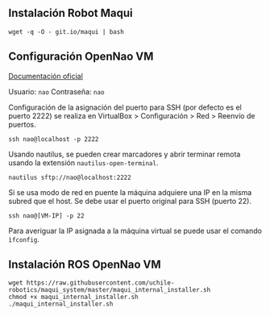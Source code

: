 Instalación Robot Maqui
-----------------------

```
wget -q -O - git.io/maqui | bash
```

Configuración OpenNao VM
-------------------------

[Documentación oficial](http://doc.aldebaran.com/1-14/dev/tools/vm-setup.html)

Usuario: `nao`
Contraseña: `nao`

Configuración de la asignación del puerto para SSH (por defecto es el puerto 2222) se realiza en VirtualBox > Configuración > Red > Reenvío de puertos.

```
ssh nao@localhost -p 2222
```
Usando nautilus, se pueden crear marcadores y abrir terminar remota usando la extensión `nautilus-open-terminal`.
```
nautilus sftp://nao@localhost:2222
```
Si se usa modo de red en puente la máquina adquiere una IP en la misma subred que el host. Se debe usar el puerto original para SSH (puerto 22).
```
ssh nao@[VM-IP] -p 22
```

Para averiguar la IP asignada a la máquina virtual se puede usar el comando `ìfconfig`.

Instalación ROS OpenNao VM
--------------------------

```
wget https://raw.githubusercontent.com/uchile-robotics/maqui_system/master/maqui_internal_installer.sh
chmod +x maqui_internal_installer.sh
./maqui_internal_installer.sh
```